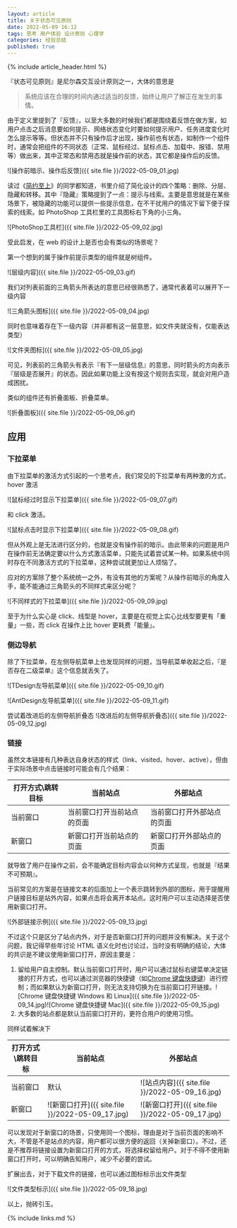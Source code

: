 ```yaml
---
layout: article
title: 关于状态可见原则
date: 2022-05-09 16:12
tags: 思考 用户体验 设计原则 心理学
categories: 经验总结
published: true
---
```


{% include article_header.html %}

『状态可见原则』是尼尔森交互设计原则之一，大体的意思是

> 系统应该在合理的时间内通过适当的反馈，始终让用户了解正在发生的事情。

由于定义里提到了『反馈』，以至大多数的时候我们都是围绕着反馈在做方案，如用户点击之后消息要如何提示、网络状态变化时要如何提示用户、任务进度变化时怎么提示等等。但状态并不只有操作后才出现，操作前也有状态，如制作一个组件时，通常会把组件的不同状态（正常、鼠标经过、鼠标点击、加载中、报错、禁用等）做出来，其中正常态和禁用态就是操作前的状态，其它都是操作后的反馈。

![操作前暗示、操作后反馈]({{ site.file }}/2022-05-09_01.jpg)

读过《[简约至上](https://book.douban.com/subject/5394309/)》的同学都知道，书里介绍了简化设计的四个策略：删除、分层、隐藏和转移。其中『隐藏』策略提到了一点：提示与线索。主要是意思就是在某些场景下，被隐藏的功能可以提供一些提示信息，在不干扰用户的情况下留下便于探索的线索。如 PhotoShop 工具栏里的工具图标右下角的小三角。

![PhotoShop工具栏]({{ site.file }}/2022-05-09_02.jpg)

受此启发，在 web 的设计上是否也会有类似的场景呢？

第一个想到的属于操作前提示类型的组件就是树组件。

![层级内容]({{ site.file }}/2022-05-09_03.gif)

我们对列表前面的三角箭头所表达的意思已经很熟悉了，通常代表着可以展开下一级内容

![三角箭头图标]({{ site.file }}/2022-05-09_04.jpg)

同时也意味着存在下一级内容（并非都有这一层意思，如文件夹就没有，仅能表达类型）

![文件夹图标]({{ site.file }}/2022-05-09_05.jpg)

可见，列表前的三角箭头有表示『有下一层级信息』的意思，同时箭头的方向表示『层级是否展开』的状态。因此如果功能上没有按这个规则去实现，就会对用户造成困扰。

类似的组件还有折叠面板、折叠菜单。

![折叠面板]({{ site.file }}/2022-05-09_06.gif)

## 应用

### 下拉菜单

由下拉菜单的激活方式引起的一个思考点，我们常见的下拉菜单有两种激的方式，hover 激活

![鼠标经过时显示下拉菜单]({{ site.file }}/2022-05-09_07.gif)

和 click 激活。

![鼠标点击时显示下拉菜单]({{ site.file }}/2022-05-09_08.gif)

但从外观上是无法进行区分的，也就是没有操作前的暗示。由此带来的问题是用户在操作前无法确定要以什么方式激活菜单，只能先试着尝试某一种。如果系统中同时存在不同激活方式的下拉菜单，这种尝试就更加让人烦恼了。

应对的方案除了整个系统统一之外，有没有其他的方案呢？从操作前暗示的角度入手，能不能通过三角箭头的不同样式来区分呢？

![不同样式的下拉菜单]({{ site.file }}/2022-05-09_09.jpg)

至于为什么实心是 click、线型是 hover，主要是在视觉上实心比线型要更有「重量」一些，而 click 在操作上比 hover 更耗费「能量」。

### 侧边导航

除了下拉菜单，在左侧导航菜单上也发现同样的问题，当导航菜单收起之后，『是否存在二级菜单』这个信息就丢失了。

![TDesign左导航菜单]({{ site.file }}/2022-05-09_10.gif)

![AntDesign左导航菜单]({{ site.file }}/2022-05-09_11.gif)

尝试着改进后的左侧导航折叠态
![改进后的左侧导航折叠态]({{ site.file }}/2022-05-09_12.jpg)

### 链接

虽然文本链接有几种表达自身状态的样式（link、visited、hover、active），但由于实际场景中点击链接时可能会有几个结果：

| 打开方式\跳转目标 | 当前站点                   | 外部站点                   |
| ----------------- | -------------------------- | -------------------------- |
| 当前窗口          | 当前窗口打开当前站点的页面 | 当前窗口打开外部站点的页面 |
| 新窗口            | 新窗口打开当前站点的页面   | 新窗口打开外部站点的页面   |

就导致了用户在操作之前，会不能确定目标内容会以何种方式呈现，也就是『结果不可预期』。

当前常见的方案是在链接文本的后面加上一个表示跳转到外部的图标，用于提醒用户链接目标是站外内容，如果点击将会离开本站点。这时用户可以主动选择是否使用新窗口打开。

![外部链接示例]({{ site.file }}/2022-05-09_13.jpg)

不过这个只是区分了站点内外，对于是否新窗口打开的问题并没有解决。关于这个问题，我记得早些年讨论 HTML 语义化时也讨论过，当时没有明确的结论，大体的共识是不建议使用新窗口打开，原因主要是：

1. 留给用户自主控制。默认当前窗口打开时，用户可以通过鼠标右键菜单决定链接的打开方式，也可以通过浏览器的快捷键（如[Chrome 键盘快捷键](https://support.google.com/chrome/answer/157179?hl=zh-Hans&co=GENIE.Platform%253DDesktop#zippy=%252C%25E9%25BC%25A0%25E6%25A0%2587%25E5%25BF%25AB%25E6%258D%25B7%25E9%2594%25AE)）进行控制；而如果默认为新窗口打开，则无法支持切换为在当前窗口打开链接。![Chrome 键盘快捷键 Windows 和 Linux]({{ site.file }}/2022-05-09_14.jpg)![Chrome 键盘快捷键 Mac]({{ site.file }}/2022-05-09_15.jpg)
2. 大多数的站点都是默认当前窗口打开的，更符合用户的使用习惯。

同样试着解决下

| 打开方式\跳转目标 | 当前站点                                         | 外部站点                                         |
| ----------------- | ------------------------------------------------ | ------------------------------------------------ |
| 当前窗口          | 默认                                             | ![站点内容]({{ site.file }}/2022-05-09_16.jpg)   |
| 新窗口            | ![新窗口打开]({{ site.file }}/2022-05-09_17.jpg) | ![新窗口打开]({{ site.file }}/2022-05-09_17.jpg) |

可以发现对于新窗口的场景，只使用同一个图标，理由是对于当前页面的影响不大，不管是不是站点的内容，用户都可以很方便的返回（关掉新窗口）。不过，还是不推荐将链接设置为新窗口打开的方式，将选择权留给用户。对于不得不使用新窗口打开时，可以明确告知用户，减少不必要的尝试。

扩展出去，对于下载文件的链接，也可以通过图标标示出文件类型

![文件类型标示]({{ site.file }}/2022-05-09_18.jpg)

以上，抛砖引玉。

{% include links.md %}